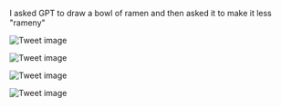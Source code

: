 I asked GPT to draw a bowl of ramen and then asked it to make it less "rameny"


![Tweet image](/assets/crosspoast/F_9sf9HaEAAFeSZ.jpg)

![Tweet image](/assets/crosspoast/F_9sgzdaYAAHHvY.jpg)

![Tweet image](/assets/crosspoast/F_9siLja0AArtI3.jpg)

![Tweet image](/assets/crosspoast/F_9sjmPaAAA99aL.jpg)

